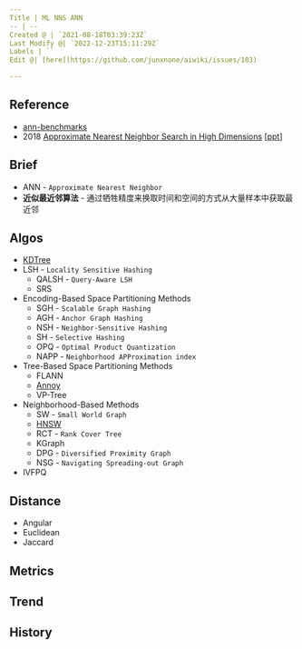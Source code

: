 ```yaml
---
Title | ML NNS ANN
-- | --
Created @ | `2021-08-18T03:39:23Z`
Last Modify @| `2022-12-23T15:11:29Z`
Labels | ``
Edit @| [here](https://github.com/junxnone/aiwiki/issues/103)

---
```

## Reference

- [ann-benchmarks](https://github.com/erikbern/ann-benchmarks)
- 2018 [Approximate Nearest Neighbor Search in High Dimensions](https://arxiv.org/pdf/1806.09823.pdf) [[ppt](http://people.csail.mit.edu/indyk/icm18.pdf)]

## Brief

- ANN - `Approximate Nearest Neighbor`
- **近似最近邻算法** - 通过牺牲精度来换取时间和空间的方式从大量样本中获取最近邻


## Algos

- [KDTree](/KDTree)
- LSH - `Locality Sensitive Hashing`
  - QALSH - `Query-Aware LSH`
  - SRS
- Encoding-Based Space Partitioning Methods
  - SGH - `Scalable Graph Hashing`
  - AGH - `Anchor Graph Hashing`
  - NSH - `Neighbor-Sensitive Hashing`
  - SH - `Selective Hashing`
  - OPQ - `Optimal Product Quantization`
  - NAPP - `Neighborhood APProximation index`
- Tree-Based Space Partitioning Methods
  - FLANN
  - [Annoy](https://github.com/junxnone/tech-io/issues/1034)
  - VP-Tree
- Neighborhood-Based Methods
  - SW - `Small World Graph`
  - [HNSW](https://github.com/junxnone/tech-io/issues/1033)
  - RCT - `Rank Cover Tree`
  - KGraph
  - DPG - `Diversified Proximity Graph`
  - NSG - `Navigating Spreading-out Graph`
- IVFPQ

## Distance

- Angular
- Euclidean
- Jaccard

## Metrics

## Trend

## History

